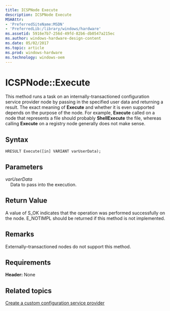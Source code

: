 ```yaml
---
title: ICSPNode Execute
description: ICSPNode Execute
MSHAttr:
- 'PreferredSiteName:MSDN'
- 'PreferredLib:/library/windows/hardware'
ms.assetid: 5916e7b7-256d-49fd-82b6-db0547a215ec
ms.author: windows-hardware-design-content
ms.date: 05/02/2017
ms.topic: article
ms.prod: windows-hardware
ms.technology: windows-oem
---
```


# ICSPNode::Execute

This method runs a task on an internally-transactioned configuration service provider node by passing in the specified user data and returning a result. The exact meaning of **Execute** and whether it is even supported depends on the purpose of the node. For example, **Execute** called on a node that represents a file should probably **ShellExecute** the file, whereas calling **Execute** on a registry node generally does not make sense.

## Syntax

``` syntax
HRESULT Execute([in] VARIANT varUserData);
```

## Parameters

<a href="" id="varuserdata"></a>*varUserData*  
&nbsp;&nbsp;&nbsp;&nbsp;Data to pass into the execution.

## Return Value

A value of S\_OK indicates that the operation was performed successfully on the node. E\_NOTIMPL should be returned if this method is not implemented.

## Remarks

Externally–transactioned nodes do not support this method.

## Requirements

**Header:** None

## Related topics

[Create a custom configuration service provider](create-a-custom-configuration-service-provider.md)

 




